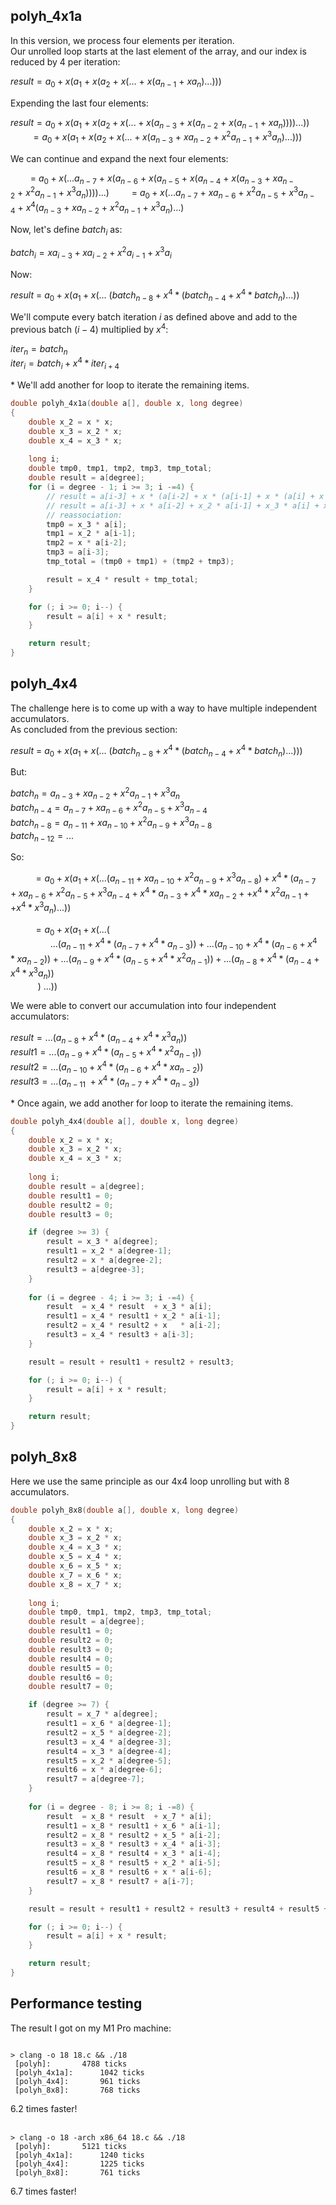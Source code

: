## polyh_4x1a
In this version, we process four elements per iteration.<br>
Our unrolled loop starts at the last element of the array, and our index is reduced by 4 per iteration:

$result = a_{0} +x( a_{1} \ +\ x( a_{2} \ +\ x( ...\ +\ x( a_{n-1} \ +\ xa_{n}) ...)))$

Expending the last four elements:

$result = a_{0} + x( a_{1} \ +\ x( a_{2} + x( ... + x( a_{n-3} \ +\ x( a_{n-2} \ +\ x( a_{n-1} \ +\ xa_{n})))) ...))$<br>
$\qquad= a_{0} +x\left( a_{1} + x\left( a_{2} + x\left( ... + x\left( a_{n-3} \ +\ xa_{n-2} \ +\ x^{2} a_{n-1} \ +\ x^{3} a_{n}\right) ...\right)\right)\right)$

We can continue and expand the next four elements:

$\qquad=\ a_{0} +x\left( ...a_{n-7} \ +\ x\left( a_{n-6} \ +\ x\left( a_{n-5} \ +\ x\left( a_{n-4} \ +\ x\left( a_{n-3} \ +\ xa_{n-2} \ +\ x^{2} a_{n-1} \ +\ x^{3} a_{n}\right)\right)\right)\right) ...\right)$
$\qquad=\ a_{0} +x\left( ...a_{n-7} \ +\ xa_{n-6} \ +\ x^{2} a_{n-5} \ +\ x^{3} a_{n-4} \ +\ x^{4}\left( a_{n-3} \ +\ xa_{n-2} \ +\ x^{2} a_{n-1} \ +\ x^{3} a_{n}\right) ...\right)$

Now, let's define $\displaystyle batch_{i}$ as:

$batch_{i} = xa_{i-3} + xa_{i-2} + x^{2} a_{i-1} + x^{3} a_{i}$

Now:

$result\ =\ a_{0} +x( a_{1} +x\left( ...\ \left( batch_{n-8} +x^{4} *\left( batch_{n-4} +x^{4} *batch_{n}\right) ...\right)\right)$

We'll compute every batch iteration $i$ as defined above and add to the previous batch ($i-4$) multiplied by $x^{4}$:

$iter_{n} = batch_{n}$<br>
$iter_{i} = batch_{i} + x^{4} * iter_{i+4}$

\* We'll add another for loop to iterate the remaining items.

```c
double polyh_4x1a(double a[], double x, long degree)
{
    double x_2 = x * x;
    double x_3 = x_2 * x;
    double x_4 = x_3 * x;
    
    long i;
    double tmp0, tmp1, tmp2, tmp3, tmp_total;
    double result = a[degree];
    for (i = degree - 1; i >= 3; i -=4) {
        // result = a[i-3] + x * (a[i-2] + x * (a[i-1] + x * (a[i] + x * result))); // unrolling (k=4)
        // result = a[i-3] + x * a[i-2] + x_2 * a[i-1] + x_3 * a[i] + x_4 * result; // expanding
        // reassociation:
        tmp0 = x_3 * a[i];
        tmp1 = x_2 * a[i-1];
        tmp2 = x * a[i-2];
        tmp3 = a[i-3];
        tmp_total = (tmp0 + tmp1) + (tmp2 + tmp3);

        result = x_4 * result + tmp_total;
    }

    for (; i >= 0; i--) {
        result = a[i] + x * result;
    }

    return result;
}
```

## polyh_4x4
The challenge here is to come up with a way to have multiple independent accumulators.<br>
As concluded from the previous section:

$result\ =\ a_{0} +x( a_{1} +x\left( ...\ \left( batch_{n-8} +x^{4} *\left( batch_{n-4} +x^{4} * batch_{n}\right) ...\right)\right))$

But:

$batch_{n} = a_{n-3} + xa_{n-2} + x^{2} a_{n-1} + x^{3} a_{n}$<br>
$batch_{n-4} = a_{n-7} + xa_{n-6} + x^{2} a_{n-5} + x^{3} a_{n-4}$<br>
$batch_{n-8} = a_{n-11} + xa_{n-10} + x^{2} a_{n-9} + x^{3} a_{n-8}$<br>
$batch_{n-12} = ...$<br>

So:

$\qquad\ = a_{0} +x( a_{1} +x\left( ...\left( a_{n-11} + xa_{n-10} + x^{2} a_{n-9} + x^{3} a_{n-8}\right) +x^{4} *\left( a_{n-7} + xa_{n-6} + x^{2} a_{n-5} + x^{3} a_{n-4} + x^{4} * a_{n-3} + x^{4} * xa_{n-2} + + x^{4} * x^{2} a_{n-1} + + x^{4} * x^{3} a_{n}\right) ...\right))$

$\qquad\ = a_{0} + x (a_{1} + x ( ... ($<br>
$\qquad\qquad ...\left( a_{n-11} + x^{4} * \left( a_{n-7} + x^{4} * a_{n-3}\right)\right) + ... \left( a_{n-10} + x^{4} * \left( a_{n-6} +x^{4} * xa_{n-2} \right)\right) + ...\left( a_{n-9} + x^{4} * \left( a_{n-5} +x^{4} *x^{2} a_{n-1}\right)\right) + ... \left( a_{n-8} +x^{4} * \left( a_{n-4} + x^{4} * x^{3} a_{n}\right)\right)$<br>
$\qquad\ \ \ )\ ...))$<br>

We were able to convert our accumulation into four independent accumulators:

$result =  ...\left( a_{n-8} +x^{4} *\left( a_{n-4} +x^{4} *x^{3} a_{n}\right)\right)$<br>
$result1 = ...\left( a_{n-9} + x^{4} *\left( a_{n-5} +x^{4} *x^{2} a_{n-1}\right)\right)$<br>
$result2 = ...\left( a_{n-10} + x^{4} *\left( a_{n-6} +x^{4} *xa_{n-2}\right)\right)$<br>
$result3 = ...\left( a_{n-11} \ +x^{4} *\left( a_{n-7} +x^{4} *a_{n-3}\right)\right)$


\* Once again, we add another for loop to iterate the remaining items.

```c
double polyh_4x4(double a[], double x, long degree)
{
    double x_2 = x * x;
    double x_3 = x_2 * x;
    double x_4 = x_3 * x;
    
    long i;
    double result = a[degree];
    double result1 = 0;
    double result2 = 0;
    double result3 = 0;

    if (degree >= 3) {
        result = x_3 * a[degree];
        result1 = x_2 * a[degree-1];
        result2 = x * a[degree-2];
        result3 = a[degree-3];
    }
    
    for (i = degree - 4; i >= 3; i -=4) {
        result  = x_4 * result  + x_3 * a[i];
        result1 = x_4 * result1 + x_2 * a[i-1];
        result2 = x_4 * result2 + x   * a[i-2];
        result3 = x_4 * result3 + a[i-3];
    }

    result = result + result1 + result2 + result3;

    for (; i >= 0; i--) {
        result = a[i] + x * result;
    }

    return result;
}
```

## polyh_8x8

Here we use the same principle as our 4x4 loop unrolling but with 8 accumulators.

```c
double polyh_8x8(double a[], double x, long degree)
{
    double x_2 = x * x;
    double x_3 = x_2 * x;
    double x_4 = x_3 * x;
    double x_5 = x_4 * x;
    double x_6 = x_5 * x;
    double x_7 = x_6 * x;
    double x_8 = x_7 * x;
    
    long i;
    double tmp0, tmp1, tmp2, tmp3, tmp_total;
    double result = a[degree];
    double result1 = 0;
    double result2 = 0;
    double result3 = 0;
    double result4 = 0;
    double result5 = 0;
    double result6 = 0;
    double result7 = 0;

    if (degree >= 7) {
        result = x_7 * a[degree];
        result1 = x_6 * a[degree-1];
        result2 = x_5 * a[degree-2];
        result3 = x_4 * a[degree-3];
        result4 = x_3 * a[degree-4];
        result5 = x_2 * a[degree-5];
        result6 = x * a[degree-6];
        result7 = a[degree-7];
    }
    
    for (i = degree - 8; i >= 8; i -=8) {
        result  = x_8 * result  + x_7 * a[i];
        result1 = x_8 * result1 + x_6 * a[i-1];
        result2 = x_8 * result2 + x_5 * a[i-2];
        result3 = x_8 * result3 + x_4 * a[i-3];
        result4 = x_8 * result4 + x_3 * a[i-4];
        result5 = x_8 * result5 + x_2 * a[i-5];
        result6 = x_8 * result6 + x * a[i-6];
        result7 = x_8 * result7 + a[i-7];
    }

    result = result + result1 + result2 + result3 + result4 + result5 + result6 + result7;

    for (; i >= 0; i--) {
        result = a[i] + x * result;
    }

    return result;
}
```


## Performance testing

The result I got on my M1 Pro machine:
```

> clang -o 18 18.c && ./18
 [polyh]: 		4788 ticks
 [polyh_4x1a]: 		1042 ticks
 [polyh_4x4]: 		961 ticks
 [polyh_8x8]: 		768 ticks
```
6.2 times faster!
<br><br>


```
> clang -o 18 -arch x86_64 18.c && ./18
 [polyh]: 		5121 ticks
 [polyh_4x1a]: 		1240 ticks
 [polyh_4x4]: 		1225 ticks
 [polyh_8x8]: 		761 ticks

```
6.7 times faster!
